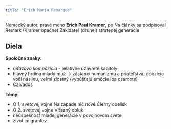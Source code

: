 ```yaml
---
title: "Erich Maria Remarque"
---
```


Nemecký autor, pravé meno **Erich Paul Kramer**, po 
Na články sa podpisoval Remark (Kramer opačne)
Zakldateľ (druhej) stratenej generácie

## Diela

**Spoločné znaky**:
- *reťazová kompozícia* - relatívne uzavreté kapitoly
- hlavný hrdina mladý muž -> zástanci humanizmu a priateľstva, opozícia voči násilnu, veľmi zlostný (vypúšťajú emócie iba osamote)
- Calvados

**Témy**:
- O 1. svetovej vojne
    Na západe nič nové
    Čierny obelisk
- O 2. svetovej vojne
    Víťazný obluk
- neúspešnosť mladej generácie v povojnovom svete
- život imigrantov

